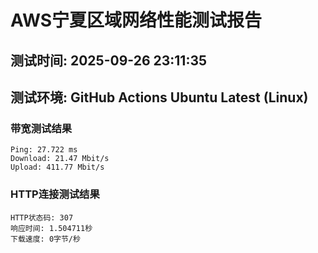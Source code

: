 # AWS宁夏区域网络性能测试报告
## 测试时间: 2025-09-26 23:11:35
## 测试环境: GitHub Actions Ubuntu Latest (Linux)

### 带宽测试结果
```
Ping: 27.722 ms
Download: 21.47 Mbit/s
Upload: 411.77 Mbit/s
```

### HTTP连接测试结果
```
HTTP状态码: 307
响应时间: 1.504711秒
下载速度: 0字节/秒
```

